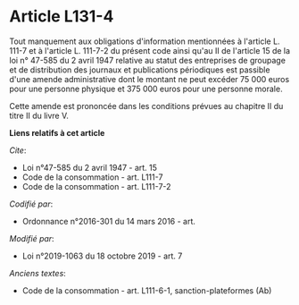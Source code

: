 # Article L131-4

Tout manquement aux obligations d'information mentionnées à l'article L. 111-7 et à l'article L. 111-7-2 du présent code
ainsi qu'au II de l'article 15 de la loi n° 47-585 du 2 avril 1947 relative au statut des entreprises de groupage et de
distribution des journaux et publications périodiques est passible d'une amende administrative dont le montant ne peut
excéder 75 000 euros pour une personne physique et 375 000 euros pour une personne morale. 

Cette amende est prononcée dans les conditions prévues au chapitre II du titre II du livre V.

**Liens relatifs à cet article**

_Cite_:

  - Loi n°47-585 du 2 avril 1947 - art. 15
  - Code de la consommation - art. L111-7
  - Code de la consommation - art. L111-7-2

_Codifié par_:

  - Ordonnance n°2016-301 du 14 mars 2016 - art.

_Modifié par_:

  - Loi n°2019-1063 du 18 octobre 2019 - art. 7

_Anciens textes_:

  - Code de la consommation - art. L111-6-1, sanction-plateformes (Ab)
